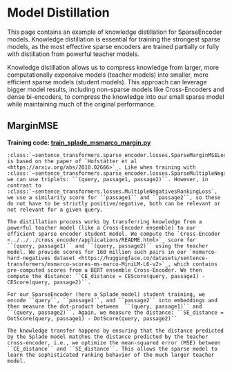 # Model Distillation

This page contains an example of knowledge distillation for SparseEncoder models. Knowledge distillation is essential for training the strongest sparse models, as the most effective sparse encoders are trained partially or fully with distillation from powerful teacher models.

Knowledge distillation allows us to compress knowledge from larger, more computationally expensive models (teacher models) into smaller, more efficient sparse models (student models). This approach can leverage bigger model results, including non-sparse models like Cross-Encoders and dense bi-encoders, to compress the knowledge into our small sparse model while maintaining much of the original performance.

## MarginMSE
**Training code: [train_splade_msmarco_margin.py](train_splade_msmarco_margin.py)**

```{eval-rst}
:class:`~sentence_transformers.sparse_encoder.losses.SparseMarginMSELoss` is based on the paper of `Hofstätter et al <https://arxiv.org/abs/2010.02666>`_. Like when training with :class:`~sentence_transformers.sparse_encoder.losses.SparseMultipleNegativesRankingLoss`, we can use triplets: ``(query, passage1, passage2)``. However, in contrast to :class:`~sentence_transformers.losses.MultipleNegativesRankingLoss`, we use a similarity score for ``passage1`` and ``passage2``, so these do not have to be strictly positive/negative, both can be relevant or not relevant for a given query.

The distillation process works by transferring knowledge from a powerful teacher model (like a Cross-Encoder ensemble) to our efficient sparse encoder student model. We compute the `Cross-Encoder <../../../cross_encoder/applications/README.html>`_ score for ``(query, passage1)`` and ``(query, passage2)`` using the teacher model. We provide scores for 160 million such pairs in our `msmarco-hard-negatives dataset <https://huggingface.co/datasets/sentence-transformers/msmarco-scores-ms-marco-MiniLM-L6-v2>`_, which contains pre-computed scores from a BERT ensemble Cross-Encoder. We then compute the distance: ``CE_distance = CEScore(query, passage1) - CEScore(query, passage2)``.

For our SparseEncoder (here a Splade model) student training, we encode ``query``, ``passage1``, and ``passage2`` into embeddings and then measure the dot-product between  ``(query, passage1)`` and ``(query, passage2)``. Again, we measure the distance: ``SE_distance = DotScore(query, passage1) - DotScore(query, passage2)``

The knowledge transfer happens by ensuring that the distance predicted by the Splade model matches the distance predicted by the teacher cross-encoder, i.e., we optimize the mean-squared error (MSE) between ``CE_distance`` and ``SE_distance``. This allows the sparse model to learn the sophisticated ranking behavior of the much larger teacher model.

```